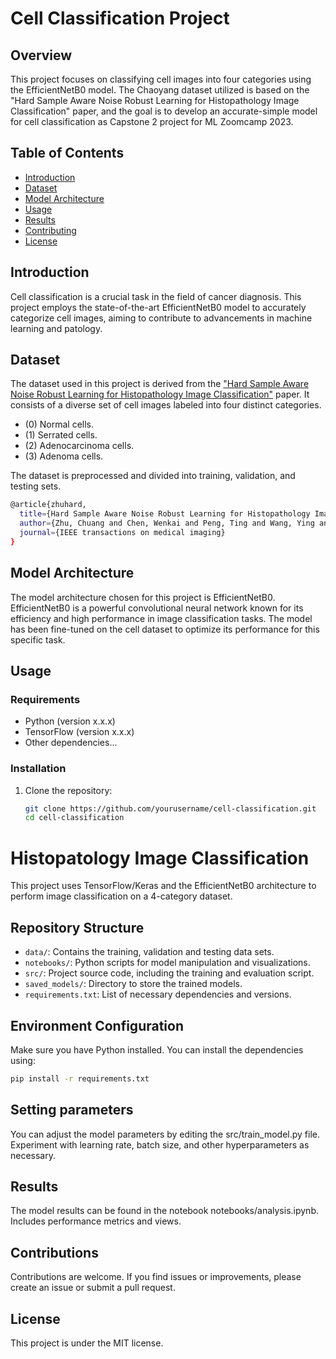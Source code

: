 # Cell Classification Project

## Overview

This project focuses on classifying cell images into four categories using the EfficientNetB0 model. The Chaoyang dataset utilized is based on the "Hard Sample Aware Noise Robust Learning for Histopathology Image Classification" paper, and the goal is to develop an accurate-simple model for cell classification as Capstone 2 project for ML Zoomcamp 2023.

## Table of Contents

- [Introduction](#introduction)
- [Dataset](#dataset)
- [Model Architecture](#model-architecture)
- [Usage](#usage)
- [Results](#results)
- [Contributing](#contributing)
- [License](#license)

## Introduction

Cell classification is a crucial task in the field of cancer diagnosis. This project employs the state-of-the-art EfficientNetB0 model to accurately categorize cell images, aiming to contribute to advancements in machine learning and patology.

## Dataset

The dataset used in this project is derived from the ["Hard Sample Aware Noise Robust Learning for Histopathology Image Classification"](https://ieeexplore.ieee.org/document/9600806) paper. It consists of a diverse set of cell images labeled into four distinct categories. 

- (0) Normal cells.
- (1) Serrated cells.
- (2) Adenocarcinoma cells.
- (3) Adenoma cells. 

The dataset is preprocessed and divided into training, validation, and testing sets.

```bash
@article{zhuhard,
  title={Hard Sample Aware Noise Robust Learning for Histopathology Image Classification},
  author={Zhu, Chuang and Chen, Wenkai and Peng, Ting and Wang, Ying and Jin, Mulan},
  journal={IEEE transactions on medical imaging}
}
```


## Model Architecture

The model architecture chosen for this project is EfficientNetB0. EfficientNetB0 is a powerful convolutional neural network known for its efficiency and high performance in image classification tasks. The model has been fine-tuned on the cell dataset to optimize its performance for this specific task.

## Usage

### Requirements

- Python (version x.x.x)
- TensorFlow (version x.x.x)
- Other dependencies...

### Installation

1. Clone the repository:

   ```bash
   git clone https://github.com/yourusername/cell-classification.git
   cd cell-classification


# Histopatology Image Classification

This project uses TensorFlow/Keras and the EfficientNetB0 architecture to perform image classification on a 4-category dataset.



## Repository Structure

- `data/`: Contains the training, validation and testing data sets.
- `notebooks/`: Python scripts for model manipulation and visualizations.
- `src/`: Project source code, including the training and evaluation script.
- `saved_models/`: Directory to store the trained models.
- `requirements.txt`: List of necessary dependencies and versions.


## Environment Configuration

Make sure you have Python installed. You can install the dependencies using:

```bash
pip install -r requirements.txt
```




## Setting parameters
You can adjust the model parameters by editing the src/train_model.py file. Experiment with learning rate, batch size, and other hyperparameters as necessary.

## Results
The model results can be found in the notebook notebooks/analysis.ipynb. Includes performance metrics and views.

## Contributions
Contributions are welcome. If you find issues or improvements, please create an issue or submit a pull request.

## License
This project is under the MIT license.
